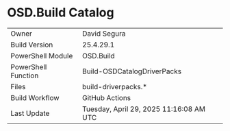 ﻿# OSD.Build Catalog

| | |
|-|-|
| Owner | David Segura |
| Build Version | 25.4.29.1 |
| PowerShell Module | OSD.Build |
| PowerShell Function | Build-OSDCatalogDriverPacks |
| Files | build-driverpacks.* |
| Build Workflow | GitHub Actions |
| Last Update | Tuesday, April 29, 2025 11:16:08 AM UTC |
